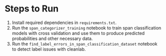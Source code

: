 # Steps to Run

1. Install required dependencies in `requirements.txt`.
2. Run the `span_categorizer_training` notebook to train span classification models with cross validation and use them to produce predicted probabilities and other necessary data.
3. Run the `find_label_errors_in_span_classification_dataset` notebook to detect label issues with cleanlab.
